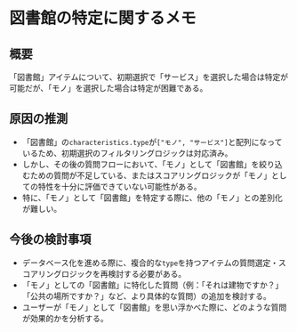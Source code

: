 # 図書館の特定に関するメモ

## 概要
「図書館」アイテムについて、初期選択で「サービス」を選択した場合は特定が可能だが、「モノ」を選択した場合は特定が困難である。

## 原因の推測
- 「図書館」の`characteristics.type`が`["モノ", "サービス"]`と配列になっているため、初期選択のフィルタリングロジックは対応済み。
- しかし、その後の質問フローにおいて、「モノ」として「図書館」を絞り込むための質問が不足している、またはスコアリングロジックが「モノ」としての特性を十分に評価できていない可能性がある。
- 特に、「モノ」として「図書館」を特定する際に、他の「モノ」との差別化が難しい。

## 今後の検討事項
- データベース化を進める際に、複合的な`type`を持つアイテムの質問選定・スコアリングロジックを再検討する必要がある。
- 「モノ」としての「図書館」に特化した質問（例：「それは建物ですか？」「公共の場所ですか？」など、より具体的な質問）の追加を検討する。
- ユーザーが「モノ」として「図書館」を思い浮かべた際に、どのような質問が効果的かを分析する。

